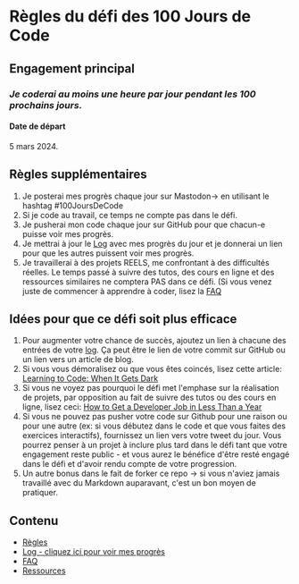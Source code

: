 # Règles du défi des 100 Jours de Code

## Engagement principal
### *Je coderai au moins une heure par jour pendant les 100 prochains jours.*

#### Date de départ
5 mars 2024.

## Règles supplémentaires
1. Je posterai mes progrès chaque jour sur Mastodon-> en utilisant le hashtag #100JoursDeCode 
2. Si je code au travail, ce temps ne compte pas dans le défi. 
3. Je pusherai mon code chaque jour sur GitHub pour que chacun-e puisse voir mes progrès. 
4. Je mettrai à jour le [Log](log.md) avec mes progrès du jour et je donnerai un lien pour que les autres puissent voir mes progrès. 
5. Je travaillerai à des projets REELS, me confrontant à des difficultés réelles. Le temps passé à suivre des tutos, des cours en ligne et des ressources similaires ne comptera PAS dans ce défi. (Si vous venez juste de commencer à apprendre à coder, lisez la [FAQ](FAQ-fr.md) 


## Idées pour que ce défi soit plus efficace
1. Pour augmenter votre chance de succès, ajoutez un lien à chacune des entrées de votre [log](log.md). Ça peut être le lien de votre commit sur GitHub ou un lien vers un article de blog. 
2. Si vous vous démoralisez ou que vous êtes coincés, lisez cette article: [Learning to Code: When It Gets Dark](https://www.freecodecamp.org/news/learning-to-code-when-it-gets-dark-e485edfb58fd) 
3. Si vous ne voyez pas pourquoi le défi met l'emphase sur la réalisation de projets, par opposition au fait de suivre des tutos ou des cours en ligne, lisez ceci: [How to Get a Developer Job in Less Than a Year](https://www.freecodecamp.org/news/how-to-get-a-developer-job-in-less-than-a-year-c27bbfe71645) 
4. Si vous ne pouvez pas pusher votre code sur Github pour une raison ou pour une autre (ex: si vous débutez dans le code et que vous faites des exercices interactifs), fournissez un lien vers votre tweet du jour. Vous pourrez penser à un projet à inclure plus tard dans le défi tant que votre engagement reste public - et vous aurez le bénéfice d'être resté engagé dans le défi et d'avoir rendu compte de votre progression. 
5. Un autre bonus dans le fait de forker ce repo -> si vous n'aviez jamais travaillé avec du Markdown auparavant, c'est un bon moyen de pratiquer. 

## Contenu
* [Règles](regles.md)
* [Log - cliquez ici pour voir mes progrès](log.md)
* [FAQ](FAQ-fr.md)
* [Ressources](resources-fr.md)
